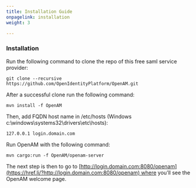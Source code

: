 ```yaml
---
title: Installation Guide
onpagelink: installation
weight: 3

---
```


### **Installation**

Run the following command to clone the repo of this free saml service provider:

    git clone --recursive  https://github.com/OpenIdentityPlatform/OpenAM.git

After a successful clone run the following command:

    mvn install -f OpenAM

Then, add FQDN host name in /etc/hosts (Windows c:\\windows\\systems32\\drivers\\etc\\hosts):

    127.0.0.1 login.domain.com

Run OpenAM with the following command:

    mvn cargo:run -f OpenAM/openam-server

The next step is then to go to [http://login.domain.com:8080/openam](https://href.li/?http://login.domain.com:8080/openam) where you’ll see the OpenAM welcome page. 

